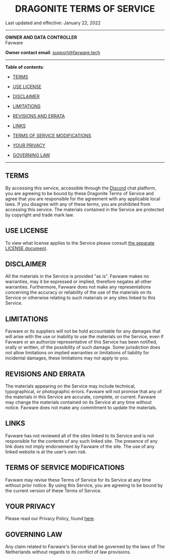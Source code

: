<div style="text-align:center;"><h1>DRAGONITE TERMS OF SERVICE </h1></div>

Last updated and effective: January 22, 2022

---

**OWNER AND DATA CONTROLLER**  
Favware

**Owner contact email**: support@favware.tech

---

**Table of contents**:

- [TERMS](#terms)

- [USE LICENSE](#use-license)

- [DISCLAIMER](#disclaimer)

- [LIMITATIONS](#limitations)

- [REVISIONS AND ERRATA](#revisions-and-errata)

- [LINKS](#links)

- [TERMS OF SERVICE MODIFICATIONS](#terms-of-service-modifications)

- [YOUR PRIVACY](#your-privacy)

- [GOVERNING LAW](#governing-law)

---

## TERMS

By accessing this service, accessible through the [Discord](https://discord.com/privacy) chat platform, you are agreeing
to be bound by these Dragonite Terms of Service and agree that you are responsible for the agreement with any applicable
local laws. If you disagree with any of these terms, you are prohibited from accessing this service. The materials
contained in the Service are protected by copyright and trade mark law.

## USE LICENSE

To view what license applies to the Service please consult [the separate LICENSE document](../LICENSE).

## DISCLAIMER

All the materials in the Service is provided "as is". Favware makes no warranties, may it be expressed or implied,
therefore negates all other warranties. Furthermore, Favware does not make any representations concerning the accuracy
or reliability of the use of the materials on its Service or otherwise relating to such materials or any sites linked to
this Service.

## LIMITATIONS

Favware or its suppliers will not be hold accountable for any damages that will arise with the use or inability to use
the materials on the Service, even if Favware or an authorize representative of this Service has been notified, orally
or written, of the possibility of such damage. Some jurisdiction does not allow limitations on implied warranties or
limitations of liability for incidental damages, these limitations may not apply to you.

## REVISIONS AND ERRATA

The materials appearing on the Service may include technical, typographical, or photographic errors. Favware will not
promise that any of the materials in this Service are accurate, complete, or current. Favware may change the materials
contained on its Service at any time without notice. Favware does not make any commitment to update the materials.

## LINKS

Favware has not reviewed all of the sites linked to its Service and is not responsible for the contents of any such
linked site. The presence of any link does not imply endorsement by Favware of the site. The use of any linked website
is at the user’s own risk.

## TERMS OF SERVICE MODIFICATIONS

Favware may revise these Terms of Service for its Service at any time without prior notice. By using this Service, you
are agreeing to be bound by the current version of these Terms of Service.

## YOUR PRIVACY

Please read our Privacy Policy, found [here](./PRIVACY_POLICY.md).

## GOVERNING LAW

Any claim related to Favware's Service shall be governed by the laws of The Netherlands without regards to its conflict
of law provisions.
